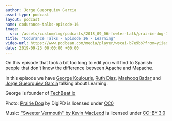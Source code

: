 ```yaml
---
author: Jorge Gueorguiev Garcia
asset-type: podcast
layout: podcast
name: codurance-talks-episode-16
image: 
  src: /assets/custom/img/podcasts/2018_09_06-fowler-talk/prairie-dog-1470659_1280.jpg
title: "Codurance Talks - Episode 16 - Learning"
video-url: https://www.podbean.com/media/player/wscai-b7e9bb?from=yiiadmin&download=1&version=1&vjs=1&skin=1&auto=0&share=1&fonts=Helvetica&download=1&rtl=0&pbad=1
date: 2019-09-23 00:00:00 +00:00
---
```


On this episode that took a bit too long to edit you will find to Spanish people that don't know the difference between Apache and Mapache.

In this episode we have [George Koulouris](https://www.linkedin.com/in/george-koulouris-243828a6/), [Ruth Diaz](https://www.linkedin.com/in/rdiaztic/), [Mashooq Badar](https://codurance.com/publications/author/mashooq-badar/) and [Jorge Gueorguiev Garcia](https://codurance.com/publications/author/jorge-gueorguiev-garcia) talking about Learning.

George is founder of [TechBeat.io](http://techbeat.io/)
<sub>

Photo: [Prairie Dog](https://pixabay.com/en/prairie-dog-singing-musical-rodent-1470659/) by DigiPD is licensed under [CC0](https://creativecommons.org/publicdomain/zero/1.0/deed.en)


Music: ["Sweeter Vermouth" by Kevin MacLeod](https://incompetech.com/music/royalty-free/music.html) is licensed under [CC-BY 3.0](http://creativecommons.org/licenses/by/3.0/)

</sub>
